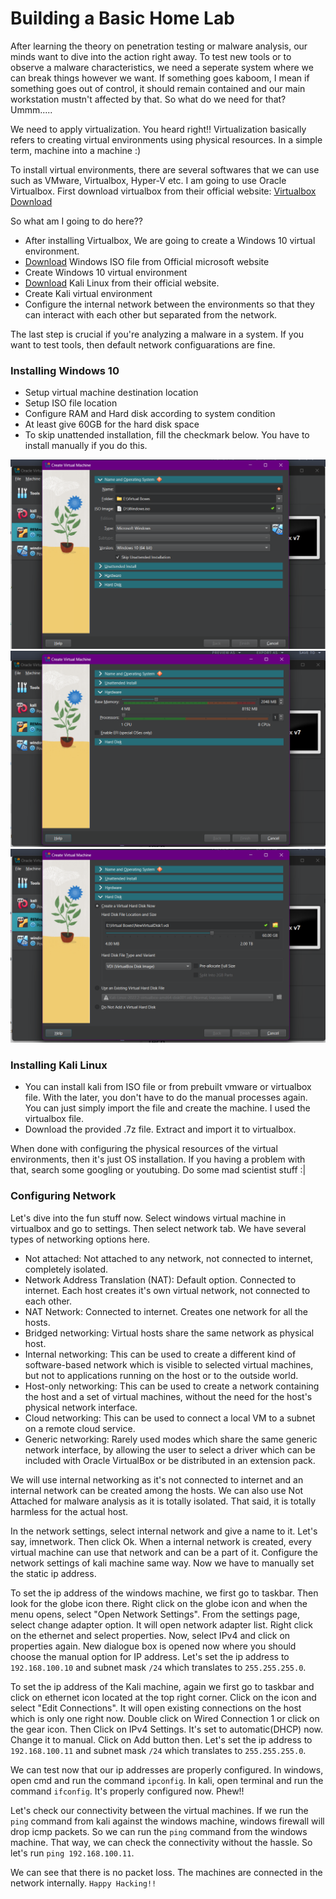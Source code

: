 # Building a Basic Home Lab
After learning the theory on penetration testing or malware analysis, our minds want to dive into the action right away. To test new tools or to observe a malware characteristics, we need a seperate system where we can break things however we want. If something goes kaboom, I mean if something goes out of control, it should remain contained and our main workstation mustn't affected by that. So what do we need for that? Ummm.....

We need to apply virtualization. You heard right!! Virtualization basically refers to creating virtual environments using physical resources. In a simple term, machine into a machine :)

To install virtual environments, there are several softwares that we can use such as VMware, Virtualbox, Hyper-V etc. I am going to use Oracle Virtualbox. First download virtualbox from their official website: [Virtualbox Download](https://www.virtualbox.org/wiki/Downloads)

So what am I going to do here??

- After installing Virtualbox, We are going to create a Windows 10 virtual environment.
- [Download](https://www.microsoft.com/en-us/software-download/windows10) Windows ISO file from Official microsoft website
- Create Windows 10 virtual environment
- [Download](https://www.kali.org/get-kali/) Kali Linux from their official website.
- Create Kali virtual environment
- Configure the internal network between the environments so that they can interact with each other but separated from the network.

The last step is crucial if you're analyzing a malware in a system. If you want to test tools, then default network configuarations are fine.

### Installing Windows 10

- Setup virtual machine destination location
- Setup ISO file location
- Configure RAM and Hard disk according to system condition
- At least give 60GB for the hard disk space
- To skip unattended installation, fill the checkmark below. You have to install manually if you do this.

![Add iso file](https://raw.githubusercontent.com/ImdadMiran17/Building-Basic-Home-Lab/refs/heads/main/Screenshot%20(339).png)
![Set RAM Size](https://raw.githubusercontent.com/ImdadMiran17/Building-Basic-Home-Lab/refs/heads/main/Screenshot%20(340).png)
![Set Hard disk size](https://raw.githubusercontent.com/ImdadMiran17/Building-Basic-Home-Lab/refs/heads/main/Screenshot%20(341).png)


### Installing Kali Linux

- You can install kali from ISO file or from prebuilt vmware or virtualbox file. With the later, you don't have to do the manual processes again. You can just simply import the file and create the machine. I used the virtualbox file.
- Download the provided .7z file. Extract and import it to virtualbox.

When done with configuring the physical resources of the virtual environments, then it's just OS installation. If you having a problem with that, search some googling or youtubing. Do some mad scientist stuff :|


### Configuring Network

Let's dive into the fun stuff now. Select windows virtual machine in virtualbox and go to settings. Then select network tab. We have several types of networking options here.

- Not attached: Not attached to any network, not connected to internet, completely isolated.
- Network Address Translation (NAT): Default option. Connected to internet. Each host creates it's own virtual network, not connected to each other.
- NAT Network: Connected to internet. Creates one network for all the hosts.
- Bridged networking: Virtual hosts share the same network as physical host.
- Internal networking: This can be used to create a different kind of software-based network which is visible to selected virtual machines, but not to applications running on the host or to the outside world.
- Host-only networking: This can be used to create a network containing the host and a set of virtual machines, without the need for the host's physical network interface.
- Cloud networking: This can be used to connect a local VM to a subnet on a remote cloud service.
- Generic networking: Rarely used modes which share the same generic network interface, by allowing the user to select a driver which can be included with Oracle VirtualBox or be distributed in an extension pack. 

We will use internal networking as it's not connected to internet and an internal network can be created among the hosts. We can also use Not Attached for malware analysis as it is totally isolated. That said, it is totally harmless for the actual host.

In the network settings, select internal network and give a name to it. Let's say, imnetwork. Then click Ok. When a internal network is created, every virtual machine can use that network and can be a part of it. Configure the network settings of kali machine same way. Now we have to manually set the static ip address.

To set the ip address of the windows machine, we first go to taskbar. Then look for the globe icon there. Right click on the globe icon and when the menu opens, select "Open Network Settings". From the settings page, select change adapter option. It will open network adapter list. Right click on the ethernet and select properties. Now, select IPv4 and click on properties again. New dialogue box is opened now where you should choose the manual option for IP address. Let's set the ip address to ```192.168.100.10``` and subnet mask ```/24``` which translates to ```255.255.255.0```.

To set the ip address of the Kali machine, again we first go to taskbar and click on ethernet icon located at the top right corner. Click on the icon and select "Edit Connections". It will open existing connections on the host which is only one right now. Double click on Wired Connection 1 or click on the gear icon. Then Click on IPv4 Settings. It's set to automatic(DHCP) now. Change it to manual. Click on Add button then. Let's set the ip address to ```192.168.100.11``` and subnet mask ```/24``` which translates to ```255.255.255.0```.

We can test now that our ip addresses are properly configured. In windows, open cmd and run the command ```ipconfig```. In kali, open terminal and run the command ```ifconfig```. It's properly configured now. Phew!!

Let's check our connectivity between the virtual machines. If we run the ```ping``` command from kali against the windows machine, windows firewall will drop icmp packets. So we can run the ```ping``` command from the windows machine. That way, we can check the connectivity without the hassle. So let's run ```ping 192.168.100.11```.

We can see that there is no packet loss. The machines are connected in the network internally. ```Happy Hacking!!```















